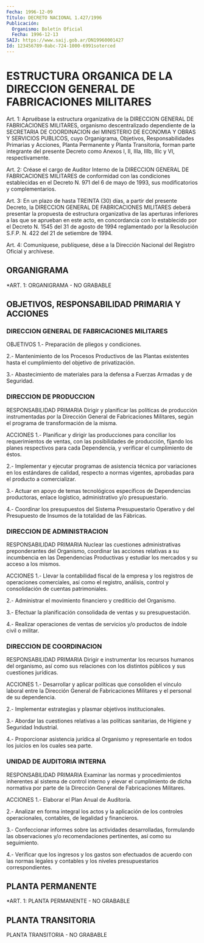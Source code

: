 ```yaml
---
Fecha: 1996-12-09
Título: DECRETO NACIONAL 1.427/1996
Publicación:
  Organismo: Boletín Oficial
  Fecha: 1996-12-13
SAIJ: https://www.saij.gob.ar/DN19960001427
Id: 123456789-0abc-724-1000-6991soterced
---
```

# ESTRUCTURA ORGANICA DE LA DIRECCION GENERAL DE FABRICACIONES MILITARES

<a id="1"></a>
Art. 1: Apruébase la estructura organizativa de la DIRECCION GENERAL DE FABRICACIONES MILITARES, organismo descentralizado dependiente de la SECRETARIA DE COORDINACION del MINISTERIO DE ECONOMIA Y OBRAS Y SERVICIOS PUBLICOS, cuyo Organigrama, Objetivos, Responsabilidades Primarias y Acciones, Planta Permanente y Planta Transitoria, forman parte integrante del presente Decreto como Anexos I, II, IIIa, IIIb, IIIc y VI, respectivamente.

<a id="2"></a>
Art. 2: Créase el cargo de Auditor Interno de la DIRECCION GENERAL DE FABRICACIONES MILITARES de conformidad con las condiciones establecidas en el Decreto N. 971 del 6 de mayo de 1993, sus modificatorios y complementarios.

<a id="3"></a>
Art. 3: En un plazo de hasta TREINTA (30) días, a partir del presente Decreto, la DIRECCION GENERAL DE FABRICACIONES MILITARES deberá presentar la propuesta de estructura organizativa de las aperturas inferiores a las que se aprueban en este acto, en concordancia con lo establecido por el Decreto N. 1545 del 31 de agosto de 1994 reglamentado por la Resolución S.F.P. N. 422 del 21 de setiembre de 1994.

<a id="4"></a>
Art. 4: Comuníquese, publíquese, dése a la Dirección Nacional del Registro Oficial y archívese.

## ORGANIGRAMA

<a id="1"></a>
*ART. 1: ORGANIGRAMA - NO GRABABLE

## OBJETIVOS, RESPONSABILIDAD PRIMARIA Y ACCIONES

### DIRECCION GENERAL DE FABRICACIONES MILITARES

<a id="1"></a>
OBJETIVOS 1.- Preparación de pliegos y condiciones.

2.- Mantenimiento de los Procesos Productivos de las Plantas existentes hasta el cumplimiento del objetivo de privatización.

3.- Abastecimiento de materiales para la defensa a Fuerzas Armadas y de Seguridad.

### DIRECCION DE PRODUCCION

<a id="2"></a>
RESPONSABILIDAD PRIMARIA Dirigir y planificar las políticas de producción instrumentadas por la Dirección General de Fabricaciones Militares, según el programa de transformación de la misma.

ACCIONES 1.- Planificar y dirigir las producciones para conciliar los requerimientos de ventas, con las posibilidades de producción, fijando los planes respectivos para cada Dependencia, y verificar el cumplimiento de éstos.

2.- Implementar y ejecutar programas de asistencia técnica por variaciones en los estándares de calidad, respecto a normas vigentes, aprobadas para el producto a comercializar.

3.- Actuar en apoyo de temas tecnológicos específicos de Dependencias productoras, enlace logístico, administrativo y/o presupuestario.

4.- Coordinar los presupuestos del Sistema Presupuestario Operativo y del Presupuesto de Insumos de la totalidad de las Fábricas.

### DIRECCION DE ADMINISTRACION

<a id="3"></a>
RESPONSABILIDAD PRIMARIA Nuclear las cuestiones administrativas preponderantes del Organismo, coordinar las acciones relativas a su incumbencia en las Dependencias Productivas y estudiar los mercados y su acceso a los mismos.

ACCIONES 1.- Llevar la contabilidad fiscal de la empresa y los registros de operaciones comerciales, así como el registro, análisis, control y consolidación de cuentas patrimoniales.

2.- Administrar el movimiento financiero y crediticio del Organismo.

3.- Efectuar la planificación consolidada de ventas y su presupuestación.

4.- Realizar operaciones de ventas de servicios y/o productos de índole civil o militar.

### DIRECCION DE COORDINACION

<a id="4"></a>
RESPONSABILIDAD PRIMARIA Dirigir e instrumentar los recursos humanos del organismo, así como sus relaciones con los distintos públicos y sus cuestiones jurídicas.

ACCIONES 1.- Desarrollar y aplicar políticas que consoliden el vínculo laboral entre la Dirección General de Fabricaciones Militares y el personal de su dependencia.

2.- Implementar estrategias y plasmar objetivos institucionales.

3.- Abordar las cuestiones relativas a las políticas sanitarias, de Higiene y Seguridad Industrial.

4.- Proporcionar asistencia jurídica al Organismo y representarle en todos los juicios en los cuales sea parte.

### UNIDAD DE AUDITORIA INTERNA

<a id="5"></a>
RESPONSABILIDAD PRIMARIA Examinar las normas y procedimientos inherentes al sistema de control interno y elevar el cumplimiento de dicha normativa por parte de la Dirección General de Fabricaciones Militares.

ACCIONES 1.- Elaborar el Plan Anual de Auditoría.

2.- Analizar en forma integral los actos y la aplicación de los controles operacionales, contables, de legalidad y financieros.

3.- Confeccionar informes sobre las actividades desarrolladas, formulando las observaciones y/o recomendaciones pertinentes, así como su seguimiento.

4.- Verificar que los ingresos y los gastos son efectuados de acuerdo con las normas legales y contables y los niveles presupuestarios correspondientes.

## PLANTA PERMANENTE

<a id="1"></a>
*ART. 1: PLANTA PERMANENTE - NO GRABABLE

## PLANTA TRANSITORIA

<a id="1"></a>
PLANTA TRANSITORIA - NO GRABABLE